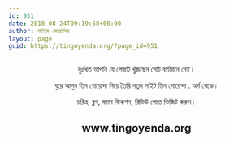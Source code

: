 ```yaml
---
id: 951
date: 2018-08-24T09:19:58+00:00
author: ফাহিম মোন্তাসির
layout: page
guid: https://tingoyenda.org/?page_id=951
---
```

<p style="text-align: center;">
  দুঃখিত আপনি যে পেজটি খুঁজছেন সেটি বর্তমানে নেই।
</p>

<p style="text-align: center;">
  ঘুরে আসুন তিন গোয়েন্দা নিয়ে তৈরি নতুন সাইট তিন গোয়েন্দা . অর্গ থেকে।
</p>

<p style="text-align: center;">
  চরিত্র, ব্লগ, ফ্যান ফিকশন, রিভিউ পেতে ভিজিট করুন।
</p>

<h2 style="text-align: center;">
  www.tingoyenda.org
</h2>